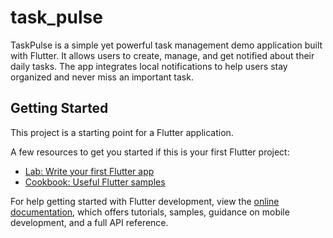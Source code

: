# task_pulse

TaskPulse is a simple yet powerful task management demo application built with Flutter. It allows users to create, manage, and get notified about their daily tasks. The app integrates local notifications to help users stay organized and never miss an important task.

## Getting Started

This project is a starting point for a Flutter application.

A few resources to get you started if this is your first Flutter project:

- [Lab: Write your first Flutter app](https://docs.flutter.dev/get-started/codelab)
- [Cookbook: Useful Flutter samples](https://docs.flutter.dev/cookbook)

For help getting started with Flutter development, view the
[online documentation](https://docs.flutter.dev/), which offers tutorials,
samples, guidance on mobile development, and a full API reference.
